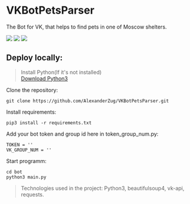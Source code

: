 # VKBotPetsParser
The Bot for VK, that helps to find pets in one of Moscow shelters.

![](https://img.shields.io/badge/Python-3776AB?style=for-the-badge&logo=python&logoColor=white)
![](https://img.shields.io/badge/вконтакте-%232E87FB.svg?&style=for-the-badge&logo=vk&logoColor=white)
![](https://img.shields.io/badge/Heroku-430098?style=for-the-badge&logo=heroku&logoColor=white)

## Deploy locally:

> Install Python(If it's not installed)<br>
> [Download Python3](https://www.python.org/downloads/)

Clone the repository:
```
git clone https://github.com/AlexanderZug/VKBotPetsParser.git
```

Install requirements:
```
pip3 install -r requirements.txt
```

Add your bot token and group id here in token_group_num.py:
```
TOKEN = ''
VK_GROUP_NUM = ''
```


Start programm:
```
cd bot
python3 main.py
```

> Technologies used in the project: Python3, beautifulsoup4, vk-api, requests.
